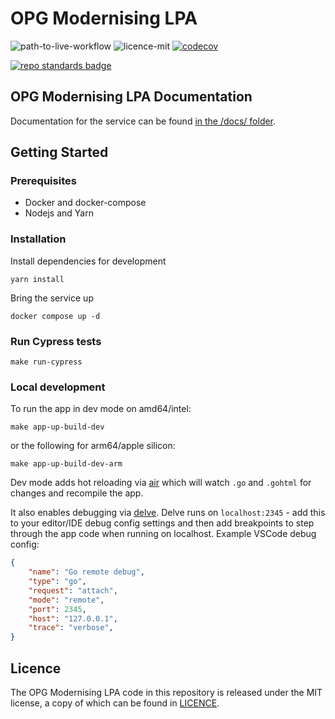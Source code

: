 # OPG Modernising LPA

![path-to-live-workflow](https://github.com/ministryofjustice/opg-modernising-lpa/actions/workflows/workflow_path_to_live.yml/badge.svg)
![licence-mit](https://img.shields.io/github/license/ministryofjustice/opg-modernising-lpa-docs.svg)
[![codecov](https://codecov.io/gh/ministryofjustice/opg-modernising-lpa/branch/main/graph/badge.svg?token=mKTlhc906S)](https://codecov.io/gh/ministryofjustice/opg-modernising-lpa)

[![repo standards badge](https://img.shields.io/badge/dynamic/json?color=blue&style=for-the-badge&logo=github&label=MoJ%20Compliant&query=%24.result&url=https%3A%2F%2Foperations-engineering-reports.cloud-platform.service.justice.gov.uk%2Fapi%2Fv1%2Fcompliant_public_repositories%2Fopg-modernising-lpa)](https://operations-engineering-reports.cloud-platform.service.justice.gov.uk/public-github-repositories.html#opg-modernising-lpa "Link to report")

## OPG Modernising LPA Documentation

Documentation for the service can be found [in the /docs/ folder](./docs/README.md).

## Getting Started

### Prerequisites

* Docker and docker-compose
* Nodejs and Yarn

### Installation

Install dependencies for development

```shell
yarn install
```

Bring the service up

```shell
docker compose up -d
```

### Run Cypress tests

```shell
make run-cypress
```

### Local development

To run the app in dev mode on amd64/intel:

```shell
make app-up-build-dev
```

or the following for arm64/apple silicon:

```shell
make app-up-build-dev-arm
```

Dev mode adds hot reloading via [air](https://github.com/cosmtrek/air) which will watch `.go` and `.gohtml` for changes and recompile the app.

It also enables debugging via [delve](https://github.com/go-delve/delve). Delve runs on `localhost:2345` - add this to your editor/IDE debug config settings and then add breakpoints to step through the app code when running on localhost. Example VSCode debug config:

```json
{
    "name": "Go remote debug",
    "type": "go",
    "request": "attach",
    "mode": "remote",
    "port": 2345,
    "host": "127.0.0.1",
    "trace": "verbose",
}
```

## Licence

The OPG Modernising LPA code in this repository is released under the MIT license, a copy of which can be found in [LICENCE](./LICENCE).
